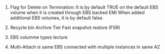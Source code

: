 1) Flag for Delete on Termination:
   It is by default TRUE on the default EBS volume when it is created through EBS backed EMI
   When added additional EBS volumes, it is by default false.

2) Recycle bin
   Archive Tier
   Fast snapshot restore (FSR)

3) EBS volumme types lecture
4) Multi-Attach is same EBS connected with multiple instances in same AZ
